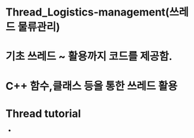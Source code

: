 # Thread_Logistics-management(쓰레드 물류관리)
# 기초 쓰레드 ~ 활용까지 코드를 제공함.
# C++ 함수,클래스 등을 통한 쓰레드 활용

# Thread tutorial
  * 

